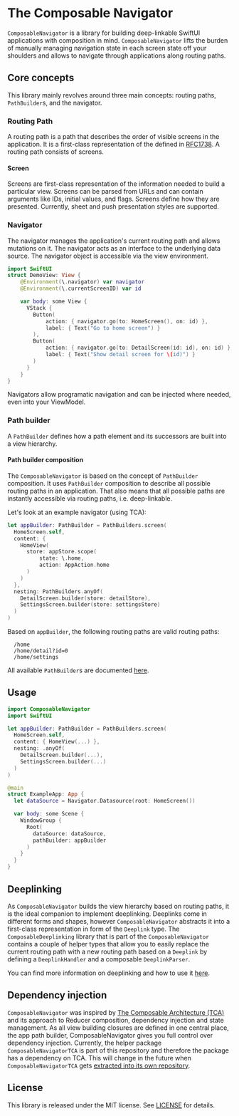 # The Composable Navigator
`ComposableNavigator` is a library for building deep-linkable SwiftUI applications with composition in mind. `ComposableNavigator` lifts the burden of manually managing navigation state in each screen state off your shoulders and allows to navigate through applications along routing paths. 

## Core concepts
This library mainly revolves around three main concepts: routing paths, `PathBuilder`s, and the navigator. 

### **Routing Path**
A routing path is a path that describes the order of visible screens in the  application. It is a first-class representation of the <url-path> defined in [RFC1738](https://tools.ietf.org/html/rfc1738#section-3.1). A routing path consists of screens.

#### **Screen**
Screens are first-class representation of the information needed to build a particular view. Screens can be parsed from URLs and can contain arguments like IDs, initial values, and flags. Screens define how they are presented. Currently, sheet and push presentation styles are supported.

### **Navigator**
The navigator manages the application's current routing path and allows mutations on it. The navigator acts as an interface to the underlying data source. The navigator object is accessible via the view environment.

```swift
import SwiftUI
struct DemoView: View {
    @Environment(\.navigator) var navigator
    @Environment(\.currentScreenID) var id

    var body: some View {
      VStack {
        Button(
            action: { navigator.go(to: HomeScreen(), on: id) },
            label: { Text("Go to home screen") }
        ),
        Button(
            action: { navigator.go(to: DetailScreen(id: id), on: id) },
            label: { Text("Show detail screen for \(id)") }
        )
      }
    }
}
```

Navigators allow programatic navigation and can be injected where needed, even into your ViewModel. 

### **Path builder**
A `PathBuilder` defines how a path element and its successors are built into a view hierarchy.

#### Path builder composition
The `ComposableNavigator` is based on the concept of `PathBuilder` composition. It uses `PathBuilder` composition to describe all possible routing paths in an application. That also means that all possible paths are instantly accessible via routing paths, i.e. deep-linkable.

Let's look at an example navigator (using TCA):

```swift
let appBuilder: PathBuilder = PathBuilders.screen(
  HomeScreen.self,
  content: {
    HomeView(
      store: appStore.scope(
          state: \.home,
          action: AppAction.home
      )
    )
  },
  nesting: PathBuilders.anyOf(
    DetailScreen.builder(store: detailStore),
    SettingsScreen.builder(store: settingsStore)
  )
)
```

Based on `appBuilder`, the following routing paths are valid routing paths:
```
  /home
  /home/detail?id=0
  /home/settings
```

All available `PathBuilder`s are documented [here](https://github.com/Bahn-X/swift-composable-navigator/wiki/PathBuilders).

## Usage
```swift
import ComposableNavigator
import SwiftUI

let appBuilder: PathBuilder = PathBuilders.screen(
  HomeScreen.self,
  content: { HomeView(...) },
  nesting: .anyOf(
    DetailScreen.builder(...),
    SettingsScreen.builder(...)
  )
)

@main
struct ExampleApp: App {
  let dataSource = Navigator.Datasource(root: HomeScreen())

  var body: some Scene {
    WindowGroup {
      Root(
        dataSource: dataSource,
        pathBuilder: appBuilder
      )
    }
  }
}
```

## Deeplinking
As `ComposableNavigator` builds the view hierarchy based on routing paths, it is the ideal companion to implement deeplinking. Deeplinks come in different forms and shapes, however `ComposableNavigator` abstracts it into a first-class representation in form of the `Deeplink` type. The `ComposableDeeplinking` library that is part of the `ComposableNavigator` contains a couple of helper types that allow you to easily replace the current routing path with a new routing path based on a `Deeplink` by defining a `DeeplinkHandler` and a composable `DeeplinkParser`.

You can find more information on deeplinking and how to use it [here](https://github.com/Bahn-X/swift-composable-navigator/wiki/Deeplinking).

## Dependency injection 
`ComposableNavigator` was inspired by [The Composable Architecture (TCA)](https://github.com/pointfreeco/swift-composable-architecture) and its approach to Reducer composition, dependency injection and state management. As all view building closures are defined in one central place, the app path builder, ComposableNavigator gives you full control over dependency injection. Currently, the helper package `ComposableNavigatorTCA` is part of this repository and therefore the package has a dependency on TCA. This will change in the future when `ComposableNavigatorTCA` gets [extracted into its own repository](https://github.com/Bahn-X/swift-composable-navigator/issues/12).

## License
This library is released under the MIT license. See [LICENSE](LICENSE) for details.
